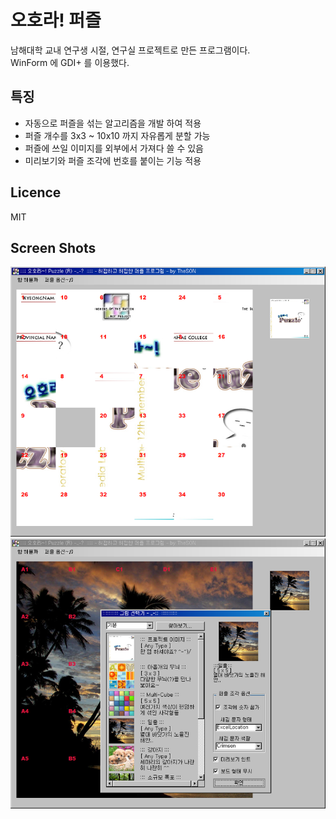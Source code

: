 # 오호라! 퍼즐
남해대학 교내 연구생 시절, 연구실 프로젝트로 만든 프로그램이다.  
WinForm 에 GDI+ 를 이용했다.

## 특징
* 자동으로 퍼즐을 섞는 알고리즘을 개발 하여 적용
* 퍼즐 개수를 3x3 ~ 10x10 까지 자유롭게 분할 가능
* 퍼즐에 쓰일 이미지를 외부에서 가져다 쓸 수 있음
* 미리보기와 퍼즐 조각에 번호를 붙이는 기능 적용

## Licence
MIT

## Screen Shots
![](https://github.com/thesoncriel/dotnet.puzzle/blob/master/screenshots/001.png)
![](https://github.com/thesoncriel/dotnet.puzzle/blob/master/screenshots/002.png)
